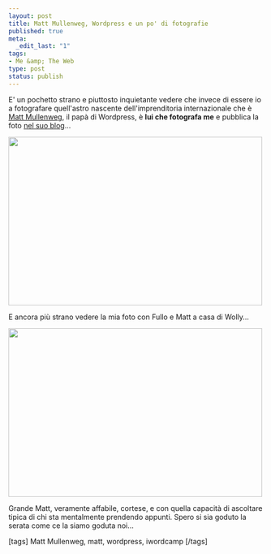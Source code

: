 ```yaml
--- 
layout: post
title: Matt Mullenweg, Wordpress e un po' di fotografie
published: true
meta: 
  _edit_last: "1"
tags: 
- Me &amp; The Web
type: post
status: publish
---
```

E' un pochetto strano e piuttosto inquietante vedere che invece di essere io a fotografare quell'astro nascente dell'imprenditoria internazionale che è [Matt Mullenweg](http://ma.tt/), il papà di Wordpress, è **lui che fotografa me** e pubblica la foto [nel suo blog](http://ma.tt/2008/05/milan-day-one/mat_7074/)...  
  
<img src="http://www.lastknight.com/download//mat_7074-840x558.jpg" alt="" title="mat_7074-840x558" width="500" height="332" class="aligncenter size-full wp-image-683" />
  
E ancora più strano vedere la mia foto con Fullo e Matt a casa di Wolly...  
  
<img src="http://www.lastknight.com/download//mat_7137-840x558.jpg" alt="" title="mat_7137-840x558" width="500" height="332" class="aligncenter size-full wp-image-684" />
  
Grande Matt, veramente affabile, cortese, e con quella capacità di ascoltare tipica di chi sta mentalmente prendendo appunti. Spero si sia goduto la serata come ce la siamo goduta noi...  
  
[tags] Matt Mullenweg, matt, wordpress, iwordcamp  [/tags] 
